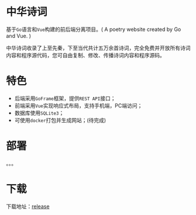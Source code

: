 # 中华诗词

基于`Go`语言和`Vue`构建的前后端分离项目。( A poetry website created by Go and Vue. )

中华诗词收录了上至先秦，下至当代共计五万余首诗词，完全免费并开放所有诗词内容和程序源代码，您可自由复制、修改、传播诗词内容和程序源码。

# 特色

- 后端采用`GoFrame`框架，提供`REST API`接口；
- 前端采用`Vue`实现响应式布局，支持手机端，PC端访问；
- 数据库使用`SQLite3`；
- 可使用`docker`打包并生成网站；(待完成)

# 部署

。。。

# 下载

下载地址：[release]()

